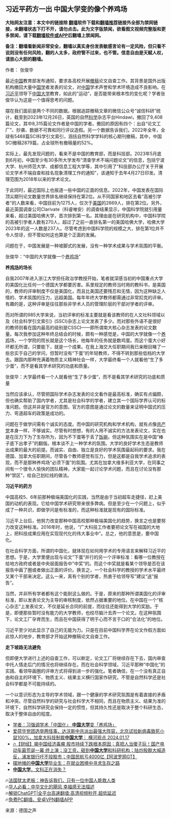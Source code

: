  <!-- 面包屑导航 --> <h2>习近平药方一出 中国大学变的像个养鸡场</h2> <p class="notice"><b>大陆网友注意：本文中的链接除 <a href="https://github.com/bannedbook/fanqiang" >翻墙</a>软件下载和<a href="https://github.com/killgcd/justmysocks/blob/master/README.md">翻墙推荐</a>链接外全部为禁网链接，未翻墙状态下打不开，请勿点击。此为文字版禁闻，欲看图文视频完整版和更多禁闻，请下载<a href="https://github.com/bannedbook/fanqiang">翻墙软件或APP</a>后翻墙上禁闻网。</p><p>备注：翻墙看新闻非常安全，翻墙以真实身份发表敏感言论有一定风险，但只看不说则没有任何风险，翻的人太多，政府管不过来，也不管。信息自由是天赋人权，请放心大胆的翻墙。</b></p>  <div class="entry"> <p>作者： 张俊华</p> <p>最近<span class='wp_keywordlink_affiliate'><a href="https://www.bannedbook.org/" title="中国" target="_blank">中国</a></span>教育部发布通知，要求各高校开展<a href="https://www.bannedbook.org/bnews/tag/%E6%92%A4%E7%A8%BF/" class="st_tag internal_tag" rel="tag" title="标签 撤稿 下的日志">撤稿</a>论文自查工作。其背景是国外出版机构撤回大量中<span class='wp_keywordlink'><a href="https://www.bannedbook.org/forum24/" title="国学传统文化禁书" target="_blank">国学</a></span>者发表的论文，对<a href="https://www.bannedbook.org/bnews/tag/%E4%B8%AD%E5%9B%BD/" class="st_tag internal_tag" rel="tag" title="标签 中国 下的日志">中国</a>学术声誉和学术环境造成不良影响。在<a href="https://www.bannedbook.org/bnews/tag/%e4%b9%a0%e8%bf%91%e5%b9%b3/" class="st_tag internal_tag" rel="tag" title="标签 习近平 下的日志">习近平</a>领导下<a href="https://www.bannedbook.org/bnews/tag/%e4%b8%ad%e5%9b%bd%e5%a4%a7%e5%ad%a6/" class="st_tag internal_tag" rel="tag" title="标签 中国大学 下的日志">中国大学</a>教育，如此的“运动”，是否能带来根本性的变化呢？学者张俊华认为这是一个值得思考的问题。</p> <p>摆在我们面前是两个不同的数据。根据追踪撤稿文章的微信公众号“诚信科研”统计，截至到2023年12月26日，英国的自然<span class='wp_keywordlink'><a href="https://www.bannedbook.org/forum11/topic309.html" title="禁片：“科学”的棍子" target="_blank">科学</a></span>杂志平台Hindawi，撤回了9,408篇论文，其中8,315篇论文作者是中国的学者。撤回的原因有四个：出自“论文工厂”、抄袭、数据不可靠和同行评议造假。另一个数据告诉我们，2022年全年，全球有5488篇SCI科学引文索引，涵括自然科学学科的核心期刊撤稿，其中，中国SCI撤稿2879篇，占全球所有撤稿量的52%。</p> <p>实际上，最先发现问题的，看来不是中国的教育部，而是科技部。2023年5月底到6月初，中国至少有30多所大学发布“清查学术不端问题论文”的信息，包括宁波大学、杭州师范大学、成都信息工程大学等，其中引用了“科技部办公厅关于开展论文学术不端自查和挂名现象清理工作的通知”，该通知于去年4月27日印发。清理范围为2018年以来的学术论文。</p> <p>于此同时，最近国际上也报道一些中国的正面的信息。2022年，中国发表在国际顶尖期刊论文数量世界排名继续保持在第2位。从不同国家和地区去看“高被引学者”的人数来看，中国目前为1275人，仅次于<a href="https://www.bannedbook.org/bnews/tag/%e7%be%8e%e5%9b%bd/" class="st_tag internal_tag" rel="tag" title="标签 美国 下的日志">美国</a>的2669人，排在第2位。另外，最近英国调查公司Clarivate（科睿唯安）的调查结果显示，中国科学院就引用量来看，超过美国哈佛大学，首次排到第一名。其理由是在研究机构中，中国科学院的高被引学者人数有270人，超过了之前一直排名第一的美国哈佛大学，哈佛大学2023年的这一人数是237人。尽管考虑到中国科学院的规模之大，排在第1位并不令人惊讶，但不管如何这也算是个正面的发展。</p> <p>问题在于，中国发展是一种坡脚式的发展，没有一种学术成果与学术氛围的平衡。</p> <p>张俊华：“中国的大学就像一个<a href="https://www.bannedbook.org/bnews/tag/%E5%85%BB%E9%B8%A1%E5%9C%BA/" class="st_tag internal_tag" rel="tag" title="标签 养鸡场 下的日志">养鸡场</a>”</p> <p><strong>养<a href="https://www.bannedbook.org/bnews/tag/%E9%B8%A1%E5%9C%BA/" class="st_tag internal_tag" rel="tag" title="标签 鸡场 下的日志">鸡场</a>的场长</strong></p> <p>自我2007年进入浙江大学担任政治学教授开始，笔者就深感当初的中国重点大学的美国化比任何一个德国大学都要厉害。系里规定的教师当时用的教科书，是美国的，教师的评审制度不仅是美国化，而且比美国还要残忍和无情，因为这种缺乏人情的、学术氛围的压力，远超美国。每年年终大学教师都需通过非常扣克的评审。有趣的是，这种评审是往往那些非学术人员的管理阶层的干部对学者的评审。</p> <p>而对所谓的985大学来说，当初评审的标准主要就是看该教师的在人文社科领域以及《社会科学引文索引》(SSCI)杂志上论文发表了多少。而对那些外语不是很好的教师则看在国内最高的级别是CSSCI——即所谓南大核心杂志发表的论文数量。每次我参加这种年终总结会的时候，颇有一种感觉是，中国的大学就像一个<a href="https://www.bannedbook.org/bnews/tag/%E5%85%BB%E9%B8%A1/" class="st_tag internal_tag" rel="tag" title="标签 养鸡 下的日志">养鸡</a>场，一个学院的院长就是这个场长，他每年的任务就是数鸡蛋。而这个蛋大小好坏都无所谓，只要能下，就是一个成果。在我上海交大任职期间我已亲眼目睹了一些忠实于自己的学问，但暂时没有“下蛋”的年轻教师，不得不转到那些低档的大学去。跟国内那种充满着物质主义精神社会一样，大学最终看一个人就看他“生了多少蛋“，而不是看其学术研究的功底和质量。</p> <p>张俊华：大学最终看一个人就看他“生了多少蛋“，而不是看其学术研究的功底和质量</p> <p>当然应该承认，尽管把国际学术杂志发表的论文看作是最高标准，确实有点偏颇，但也确实帮助了国内学者，尤其是社会科学的学者，建立其一个国际学界认可的标准问题。但这并非是官方的意图，官方的意图是通过论文的数量来证明中国式的压力、弯道超车的政策是成功的。</p>  <p>问题在于做学问需有个诚实的态度。而中国的研究机构和学术机构，就有点像<a href="https://www.bannedbook.org/bnews/tag/%e5%85%b1%e4%ba%a7%e5%85%9a/" class="st_tag internal_tag" rel="tag" title="标签 共产党 下的日志">共产党</a>本身一样，不够诚实。尽管有时想想，有的人用不诚实的方法发表论文，实在也是在压力下为了生存所为，因为不下蛋等于丢了<span class='wp_keywordlink'><a href="https://www.bannedbook.org/forum11/topic308.html" title="禁片：饭碗是党给的吗？" target="_blank">饭碗</a></span>。但这种氛围实在是中国“棒子底下出孝子”的翻版。根本谈不上一种学术的氛围。大学的良好学术生态是教师出成果的最大的前提。而诚实、自由、独立是良好的学术氛围最起码的要求。我在德国、加拿大任职期间，尽管各个教师感觉有压力，但是这都是自我学术追求的表现，而不是那种养鸡场“必须下蛋”的氛围。尤其在加拿大维多利亚大学，在同事之间有一个很令人愉快的团队精神，大家能一起讨论学术问题，而且在讨论没有那种“禁区”，给自己划红线的做法。</p> <p><strong>习近平的药方</strong></p> <p>中国高校5、6年前那种极端美国化的实践，当然是由于当初超车走捷径，赶上美国的动机的表现。它给中国学术研究带来很多弊病。但是至少在一个问题上，似乎成了一种共识，即做学问是有标准的，而这种标准就是现有的国际标准。</p> <p>习近平上台后，他努力改变那种中国高校那种极端美国化的趋势，换言之也是要努力改变这种标准。2016年时，他说，“广大科技工作者要把论文写在祖国的大地上，把科技成果应用在实现现代化的伟大事业中”。总之，他的意思是，要中国化。</p> <p>在社会科学方面，所谓的中国化，就体现在如何用学术的专用语言来解释习近平的思想。于是，大学里便出现与论文“下蛋“并行的另一个评审标准：看哪一位教授在给地方政府或者是中央层面报告中”中奖“的。而这个中奖就是看某个领导是否在该报告中画了圈或者做出正面的评价。换言之，一个社会科学的教授的学术水平最终又某个干部来决定。这么一来，真有个别的学者，热衷于给领导写”建议“送”报告“。</p> <p>当然，并非所有学者都有这个能耐这么做的。于是，原来的那种所谓美国化的评审标准，即以发表论文为主导的审核制度，依然占据重要的地位。在中国在一个“核心杂志“上发表论文，不仅是延长合同的前提，而往往还能得到大学的奖励。于是，即便那些暂时没有能力的大学教师，也绞尽脑汁去弄一个论文。在这种氛围下，论文工厂孕育而生，而且在中国获得了明于心而不言于口的“合法化”的地位。</p>  <p>习近平至少对此显示了自己的无能为力。只是在目前中国科学界在论文作假方面如此惊人的地步，教育部才开始这种撤稿论文自查工作。</p> <p><strong>走下坡路无法避免</strong></p> <p>但即便大学进行上述的自查工作，可以断定，论文工厂将继续存在下去，国内审查中托人情走后门的情况也将继续存在。而在社会科学领域，习近平那种“中国化”的实践、看领导画圈的评审方式将得到进一步的强化。笔者确信，在一个没有真正自由和自主的环境下、物质主义、结果主义横行国家作研究，不管是自然科学还是社会科学都是不可能持续的。</p> <p>一个以意识形态为主导的学术领域，跟一个健康的学术研究氛围是有着直接的矛盾和冲突。尽管自然科学的研究与社会科学大不相同，而且在物质主义、结果为准的环境下，自然科学研究会保持一定的惯性，但其持久性还是取决于整个科研生态，取决于整体自由的程度。</p> <!--<div id="taboola-mid-1"></div>--><ul class='op-related-articles' title='相关阅读'> <li><a href='https://www.bannedbook.org/bnews/baitai/20240122/1990910.html' target='_blank'>学者：习强调学术「中国化」 <b>中国大学</b>变「养鸡场」</a></li> <li><a href='https://www.bannedbook.org/bnews/sohnews/20240118/1989325.html' target='_blank'>爱荷华党团选举两怪事，达沃斯中共派出最强大阵容，北京试验新病毒致死小鼠100%，加拿大科技制裁<b>中国大学</b>｜ 横河观点 2024.01.17</a></li> <li><a href='https://www.bannedbook.org/bnews/bannedvideo/20240110/1986044.html' target='_blank'>🔥【财经】揭中国经济毒瘤 股市持续下跌根本原因；真把人当傻子玩！国产电动车最荒诞一幕 终上演；没工资，砸到<b>中国大学</b>和科研机构；陆炒股群大喊造反，浦发银行吁不投股市；中国民航亏4000亿【阿波罗网GT】</a></li> <li><a href='https://www.bannedbook.org/bnews/headline/20231220/1976786.html' target='_blank'>摆地摊的<b>中国大学</b>毕业生：在就业困境中寻求生存之路</a></li> <li><a href='https://www.bannedbook.org/bnews/cnnews/20231102/1955616.html' target='_blank'><b>中国大学</b>，文科正在消失？</a></li> </ul> <p class="texttj"> 🔥<a href="https://www.bannedbook.org/bnews/ssgc/20230219/1850782.html" target="_blank">法国犹太老板：神告诉我们，只有一位中国人能救人类</a><br/> 🔥<a href="https://www.bannedbook.org/bnews/comments/20220220/1694796.html" target="_blank">华人必看：中华文化的飓风 幸福感无法描述</a><br/> 🔥<a href="https://github.com/bannedbook/fanqiang/wiki/V2ray%E6%9C%BA%E5%9C%BA" target="_blank">解锁ChatGPT|全平台高速翻墙:高清视频秒开,超低延迟</a><br/> 🔥<a href="https://github.com/bannedbook/fanqiang/wiki/%E7%A6%81%E9%97%BB%E7%BD%91%E5%AE%89%E5%8D%93%E7%BF%BB%E5%A2%99%E6%96%B0%E9%97%BBAPP" target="_blank">免费PC翻墙、安卓VPN翻墙APP</a><br/> </p><p class="src-info">来源：德国之声 </p> <a name='sharetosocial'></a> <div style="margin-bottom:5px;padding-bottom:5px;clear:both"> <div id="archive-pix-1" class="banner-ads"> <!-- AuctionX Display platform tag START --> <div id="27602x728x90x621x_ADSLOT1" clicktrack="%%CLICK_URL_ESC%%"></div>  <!-- AuctionX Display platform tag END --> </div> <div id="archive-pix-2" class="banner-ads"> <!-- AuctionX Display platform tag START --> <div id="27556x300x250x621x_ADSLOT1" clicktrack="%%CLICK_URL_ESC%%" style="margin:0 auto;text-align:center"></div>  <!-- AuctionX Display platform tag END --> </div> </div>  <div id="archive-pix-1" class="banner-ads"> <!-- AuctionX Display platform tag START --> <div id="27603x728x90x621x_ADSLOT1" clicktrack="%%CLICK_URL_ESC%%"></div>  <!-- AuctionX Display platform tag END --> </div> </div><!--END ENTRY--> 